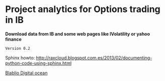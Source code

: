 # Project analytics for Options trading in IB

**Download data from IB and some web pages like IVolatility or yahoo finance**

`Version 0.2`

Sphinx howto:
    http://raxcloud.blogspot.com.es/2013/02/documenting-python-code-using-sphinx.html


[Blablio Digital ocean](https://blablio.mooo.com:45451/tree)


